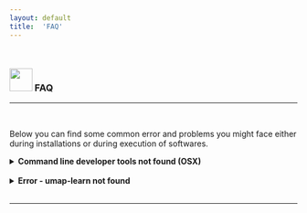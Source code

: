 ```yaml
---
layout: default
title:  'FAQ'
---
```

<style>
h1, .h1, h2, .h2, h3, .h3, h4, .h4 { margin-top: 50px }
p.caption {font-size: 0.9em;font-style: italic;color: grey;margin-right: 10%;margin-left: 10%;text-align: justify}
</style>

### <img border="0" src="https://www.svgrepo.com/show/83019/faq-button.svg" width="40" height="40"> FAQ
***

<br/>

Below you can find some common error and problems you might face either during installations or during execution of softwares.


<details>
<summary><b>Command line developer tools not found (OSX)</b></summary>
<p>

If you don't yet have Mac OSX command line developer tools, please install it using:

```
xcode-select --install
```

</p>
</details>

<br/>


<details>
<summary><b>Error - umap-learn not found</b></summary>
<p>

If your R does not find the correct python version, it will complain that `umap-learn` is not installed and ask you to install it. Here are some tips on how to find the correct python version that was installed in the conda environment.

<br/>

**Try selecting the correct conda env in R**

In this example the conda environment is named `scRNAseq2021`.
```
library(reticulate)
reticulate::use_conda("scRNAseq2021")
```

Then check what python you have in R:
```
reticulate::py_config()
# should read at top:
python:         /Users/asbj/miniconda3/envs/scRNAseq2021/bin/python
```

If that still is not right, you may have an `r-reticulate` python installation as well and need to perform the steps below.

<br/>

**Restart R and select python version**

OBS! Before doing anything else you need to select python version.

First, find out what path you have to your conda python (in TERMINAL):
```
which python
/Users/asbj/miniconda3/envs/scRNAseq2021/bin/python
```

Then in R (after restarting):
```
reticulate::use_python("/Users/asbj/miniconda3/envs/scRNAseq2021/bin/python", required=T)
```

Then check again with `py_config` if correct version of python is used:
```
reticulate::py_config()
```

If you have the correct version now, you should be able to run UMAP without issues.

</p>
</details>

<br/>







***
